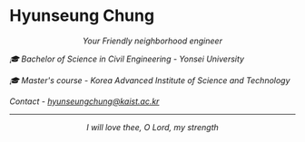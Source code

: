 <h1> Hyunseung Chung </h1>

<p align='center'><i>Your Friendly neighborhood engineer</p><i>


🎓 Bachelor of Science in Civil Engineering - Yonsei University

🎓 Master's course - Korea Advanced Institute of Science and Technology

Contact - hyunseungchung@kaist.ac.kr

---
<p align='center'><i>I will love thee, O Lord, my strength</p></i>



